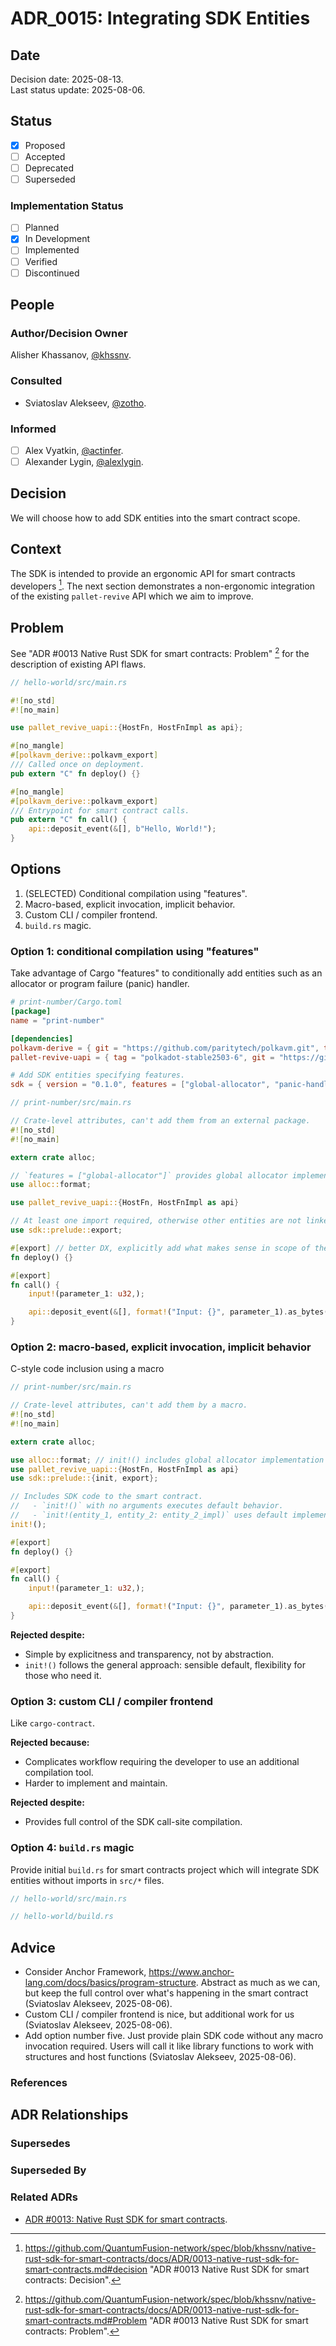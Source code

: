 # ADR_0015: Integrating SDK Entities

## Date

Decision date: 2025-08-13.  
Last status update: 2025-08-06.

## Status

- [x] Proposed
- [ ] Accepted
- [ ] Deprecated
- [ ] Superseded

### Implementation Status

- [ ] Planned
- [x] In Development
- [ ] Implemented
- [ ] Verified
- [ ] Discontinued

## People

### Author/Decision Owner

Alisher Khassanov, [@khssnv](https://github.com/khssnv).

### Consulted

- Sviatoslav Alekseev, [@zotho](https://github.com/zotho).

### Informed

- [ ] Alex Vyatkin, [@actinfer](https://github.com/actinfer).
- [ ] Alexander Lygin, [@alexlygin](https://github.com/AlexLgn).

## Decision

We will choose how to add SDK entities into the smart contract scope.

## Context

The SDK is intended to provide an ergonomic API for smart contracts developers [^1]. The next section demonstrates a non-ergonomic integration of the existing `pallet-revive` API which we aim to improve.

## Problem

See "ADR #0013 Native Rust SDK for smart contracts: Problem" [^2] for the description of existing API flaws.

```rust
// hello-world/src/main.rs

#![no_std]
#![no_main]

use pallet_revive_uapi::{HostFn, HostFnImpl as api};

#[no_mangle]
#[polkavm_derive::polkavm_export]
/// Called once on deployment.
pub extern "C" fn deploy() {}

#[no_mangle]
#[polkavm_derive::polkavm_export]
/// Entrypoint for smart contract calls.
pub extern "C" fn call() {
    api::deposit_event(&[], b"Hello, World!");
}
```

## Options

1. (SELECTED) Conditional compilation using "features".
2. Macro-based, explicit invocation, implicit behavior.
3. Custom CLI / compiler frontend.
4. `build.rs` magic.

### Option 1: conditional compilation using "features"

Take advantage of Cargo "features" to conditionally add entities such as an allocator or program failure (panic) handler.

```toml
# print-number/Cargo.toml
[package]
name = "print-number"

[dependencies]
polkavm-derive = { git = "https://github.com/paritytech/polkavm.git", tag = "v0.21.0" }
pallet-revive-uapi = { tag = "polkadot-stable2503-6", git = "https://github.com/paritytech/polkadot-sdk.git", default-features = false }

# Add SDK entities specifying features.
sdk = { version = "0.1.0", features = ["global-allocator", "panic-handler"] }
```

```rust
// print-number/src/main.rs

// Crate-level attributes, can't add them from an external package.
#![no_std]
#![no_main]

extern crate alloc;

// `features = ["global-allocator"]` provides global allocator implementation.
use alloc::format; 

use pallet_revive_uapi::{HostFn, HostFnImpl as api}

// At least one import required, otherwise other entities are not linked.
use sdk::prelude::export;

#[export] // better DX, explicitly add what makes sense in scope of the smart contract avoiding implementation details exposure
fn deploy() {}

#[export]
fn call() {
    input!(parameter_1: u32,);

    api::deposit_event(&[], format!("Input: {}", parameter_1).as_bytes());
}
```

### Option 2: macro-based, explicit invocation, implicit behavior

C-style code inclusion using a macro

```rust
// print-number/src/main.rs

// Crate-level attributes, can't add them by a macro.
#![no_std]
#![no_main]

extern crate alloc;

use alloc::format; // init!() includes global allocator implementation
use pallet_revive_uapi::{HostFn, HostFnImpl as api}
use sdk::prelude::{init, export};

// Includes SDK code to the smart contract.
//   - `init!()` with no arguments executes default behavior.
//   - `init!(entity_1, entity_2: entity_2_impl)` uses default implementation of the `entity_1` and user-provided implementation of the `entity_2`.
init!();

#[export]
fn deploy() {}

#[export]
fn call() {
    input!(parameter_1: u32,);

    api::deposit_event(&[], format!("Input: {}", parameter_1).as_bytes());
}
```

**Rejected despite:**

- Simple by explicitness and transparency, not by abstraction.
- `init!()` follows the general approach: sensible default, flexibility for those who need it.

### Option 3: custom CLI / compiler frontend

Like `cargo-contract`.

**Rejected because:**

- Complicates workflow requiring the developer to use an additional compilation tool.
- Harder to implement and maintain.

**Rejected despite:**

- Provides full control of the SDK call-site compilation.

### Option 4: `build.rs` magic

Provide initial `build.rs` for smart contracts project which will integrate SDK entities without imports in `src/*` files.

```rust
// hello-world/src/main.rs
```

```rust
// hello-world/build.rs
```

## Advice

- Consider Anchor Framework, <https://www.anchor-lang.com/docs/basics/program-structure>. Abstract as much as we can, but keep the full control over what's happening in the smart contract (Sviatoslav Alekseev, 2025-08-06).
- Custom CLI / compiler frontend is nice, but additional work for us (Sviatoslav Alekseev, 2025-08-06).
- Add option number five. Just provide plain SDK code without any macro invocation required. Users will call it like library functions to work with structures and host functions (Sviatoslav Alekseev, 2025-08-06).

### References

[^1]: <https://github.com/QuantumFusion-network/spec/blob/khssnv/native-rust-sdk-for-smart-contracts/docs/ADR/0013-native-rust-sdk-for-smart-contracts.md#decision> "ADR #0013 Native Rust SDK for smart contracts: Decision".
[^2]: <https://github.com/QuantumFusion-network/spec/blob/khssnv/native-rust-sdk-for-smart-contracts/docs/ADR/0013-native-rust-sdk-for-smart-contracts.md#Problem> "ADR #0013 Native Rust SDK for smart contracts: Problem".

## ADR Relationships

### Supersedes

### Superseded By

### Related ADRs

- [ADR #0013: Native Rust SDK for smart contracts](https://github.com/QuantumFusion-network/spec/blob/khssnv/native-rust-sdk-for-smart-contracts/docs/ADR/0013-native-rust-sdk-for-smart-contracts.md#decision).
